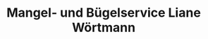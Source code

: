 ---
title: "Mangel- und Bügelservice Liane Wörtmann"
url: /hassfurt/mangel-und-buegelservice-liane-woertmann/
shop: Wäscherei
---